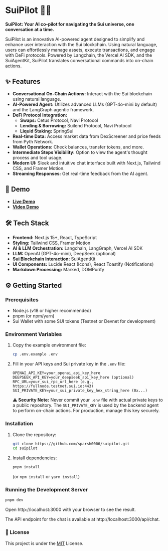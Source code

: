 # SuiPilot 🤖💧

**SuiPilot: Your AI co-pilot for navigating the Sui universe, one conversation at a time.**

SuiPilot is an innovative AI-powered agent designed to simplify and enhance user interaction with the Sui blockchain. Using natural language, users can effortlessly manage assets, execute transactions, and engage with DeFi protocols. Powered by Langchain, the Vercel AI SDK, and the SuiAgentKit, SuiPilot translates conversational commands into on-chain actions.


## ✨ Features

*   **Conversational On-Chain Actions:** Interact with the Sui blockchain using natural language.
*   **AI-Powered Agent:** Utilizes advanced LLMs (GPT-4o-mini by default) and the LangGraph agentic framework.
*   **DeFi Protocol Integration:**
    *   **Swaps:** Cetus Protocol, Navi Protocol
    *   **Lending & Borrowing:** Suilend Protocol, Navi Protocol
    *   **Liquid Staking:** SpringSui
*   **Real-time Data:** Access market data from DexScreener and price feeds from Pyth Network.
*   **Wallet Operations:** Check balances, transfer tokens, and more.
*   **Intermediate Steps Visibility:** Option to view the agent's thought process and tool usage.
*   **Modern UI:** Sleek and intuitive chat interface built with Next.js, Tailwind CSS, and Framer Motion.
*   **Streaming Responses:** Get real-time feedback from the AI agent.

## 🚀 Demo

*   **[Live Demo](https://sui-pilot.vercel.app/)**
*   **[Video Demo](https://drive.google.com/drive/folders/1yr3Gi7lUPTnIpitPpemNri22w5R-lwrZ?usp=drive_link)** 

## 🛠️ Tech Stack

*   **Frontend:** Next.js 15+, React, TypeScript
*   **Styling:** Tailwind CSS, Framer Motion
*   **AI & LLM Orchestration:** Langchain, LangGraph, Vercel AI SDK
*   **LLM:** OpenAI (GPT-4o-mini), DeepSeek (optional)
*   **Sui Blockchain Interaction:** SuiAgentKit 
*   **UI Components:** Lucide React (Icons), React Toastify (Notifications)
*   **Markdown Processing:** Marked, DOMPurify

## ⚙️ Getting Started

### Prerequisites

*   Node.js (v18 or higher recommended)
*   pnpm (or npm/yarn)
*   Sui Wallet with some SUI tokens (Testnet or Devnet for development)

### Environment Variables

1.  Copy the example environment file:
    ```bash
    cp .env.example .env
    ```
2.  Fill in your API keys and Sui private key in the `.env` file:
    ```
    OPENAI_API_KEY=your_openai_api_key_here
    DEEPSEEK_API_KEY=your_deepseek_api_key_here (optional)
    RPC_URL=your_sui_rpc_url_here (e.g., https://fullnode.testnet.sui.io:443)
    SUI_PRIVATE_KEY=your_sui_private_key_hex_string_here (0x...)
    ```
    **⚠️ Security Note:** Never commit your `.env` file with actual private keys to a public repository. The `SUI_PRIVATE_KEY` is used by the backend agent to perform on-chain actions. For production, manage this key securely.

### Installation

1.  Clone the repository:
    ```bash
    git clone https://github.com/sparsh0006/suipilot.git
    cd suipilot
    ```
2.  Install dependencies:
    ```bash
    pnpm install
    ```
    (or `npm install` or `yarn install`)

### Running the Development Server

```bash
pnpm dev
```


Open http://localhost:3000 with your browser to see the result.

The API endpoint for the chat is available at http://localhost:3000/api/chat.

### 📜 License

This project is under the [MIT](https://opensource.org/licenses/MIT) License.



